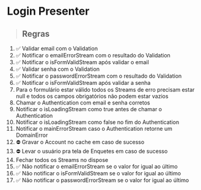 # Login Presenter

> ## Regras
1. ✅ Validar email com o Validation
2. ✅ Notificar o emailErrorStream com o resultado do Validation
3. ✅ Notificar o isFormValidStream após validar o email
4. ✅ Validar senha com o Validation
5. ✅ Notificar o passwordErrorStream com o resultado do Validation
6. ✅ Notificar o isFormValidStream após validar a senha
7. Para o formulário estar válido todos os Streams de erro precisam estar null e todos os campos obrigatórios não podem estar vazios
8. Chamar o Authentication com email e senha corretos
9. Notificar o isLoadingStream como true antes de chamar o Authentication
10. Notificar o isLoadingStream como false no fim do Authentication
11. Notificar o mainErrorStream caso o Authentication retorne um DomainError
12. ⛔️ Gravar o Account no cache em caso de sucesso
13. ⛔️ Levar o usuário pra tela de Enquetes em caso de sucesso
14. Fechar todos os Streams no dispose
15. ✅ Não notificar o emailErrorStream se o valor for igual ao último
16. ✅ Não notificar o isFormValidStream se o valor for igual ao último
17. ✅ Não notificar o passwordErrorStream se o valor for igual ao último